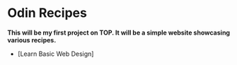# Odin Recipes

**This will be my first project on TOP. It will be a simple website showcasing various recipes.**

- [Learn Basic Web Design]
